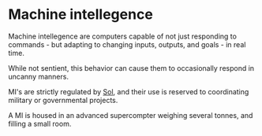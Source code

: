 # Machine intellegence

Machine intellegence are computers capable of not just responding to commands - but adapting to changing inputs, outputs, and goals - in real time.

While not sentient, this behavior can cause them to occasionally respond in uncanny manners.

MI's are strictly regulated by [Sol](./sol.md), and their use is reserved to coordinating military or governmental projects.

A MI is housed in an advanced supercompter weighing several tonnes, and filling a small room.
